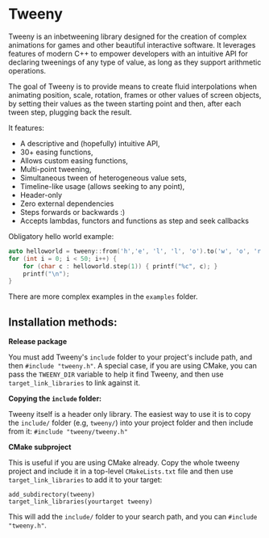 # Tweeny

Tweeny is an inbetweening library designed for the creation of complex animations for games and other beautiful interactive software. It leverages features of modern C++ to empower developers with an intuitive API for declaring tweenings of any type of value, as long as they support arithmetic operations.

The goal of Tweeny is to provide means to create fluid interpolations when animating position, scale, rotation, frames or other values of screen objects, by setting their values as the tween starting point and then, after each tween step, plugging back the result.

It features:

- A descriptive and (hopefully) intuitive API,
- 30+ easing functions,
- Allows custom easing functions,
- Multi-point tweening,
- Simultaneous tween of heterogeneous value sets,
- Timeline-like usage (allows seeking to any point),
- Header-only
- Zero external dependencies
- Steps forwards or backwards :)
- Accepts lambdas, functors and functions as step and seek callbacks

Obligatory hello world example:

```cpp
auto helloworld = tweeny::from('h','e', 'l', 'l', 'o').to('w', 'o', 'r', 'l', 'd').during(50);
for (int i = 0; i < 50; i++) {
    for (char c : helloworld.step(1)) { printf("%c", c); }
    printf("\n");
}
```

There are more complex examples in the `examples` folder.

## Installation methods:

**Release package**

You must add Tweeny's `include` folder to your project's include path, and then `#include "tweeny.h"`. A special case, if you are using CMake, you can pass the `TWEENY_DIR` variable to help it find Tweeny, and then use `target_link_libraries` to link against it.

**Copying the `include` folder:**

Tweeny itself is a header only library. The easiest way to use it is to copy the `include/` folder (e.g, `tweeny/`) into your project folder and then include from it: `#include "tweeny/tweeny.h"`

**CMake subproject**

This is useful if you are using CMake already. Copy the whole tweeny project and include it in a top-level `CMakeLists.txt` file and then use `target_link_libraries` to add it to your target:

```
add_subdirectory(tweeny)
target_link_libraries(yourtarget tweeny)
```
This will add the `include/` folder to your search path, and you can `#include "tweeny.h"`.
